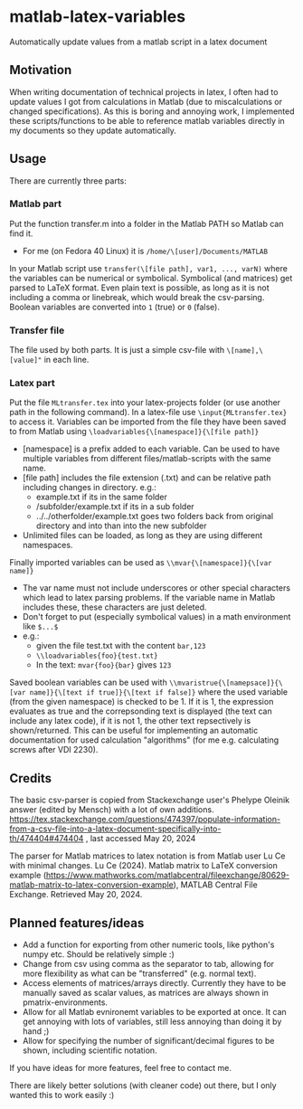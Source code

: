 # matlab-latex-variables
Automatically update values from a matlab script in a latex document

## Motivation
When writing documentation of technical projects in latex, I often had to update values I got from calculations in Matlab (due to miscalculations or changed specifications). As this is boring and annoying work, I implemented these scripts/functions to be able to reference matlab variables directly in my documents so they update automatically.

## Usage
There are currently three parts:
### Matlab part
Put the function transfer.m into a folder in the Matlab PATH so Matlab can find it.
- For me (on Fedora 40 Linux) it is `/home/\[user]/Documents/MATLAB`

In your Matlab script use
```transfer(\[file path], var1, ..., varN)```
where the variables can be numerical or symbolical. Symbolical (and matrices) get parsed to LaTeX format. Even plain text is possible, as long as it is not including a comma or linebreak, which would break the csv-parsing.
Boolean variables are converted into `1` (true) or `0` (false).

### Transfer file
The file used by both parts. It is just a simple csv-file with `\[name],\[value]"` in each line.

### Latex part
Put the file `MLtransfer.tex` into your latex-projects folder (or use another path in the following command).
In a latex-file use
```\input{MLtransfer.tex}```
to access it. Variables can be imported from the file they have been saved to from Matlab using
```\loadvariables{\[namespace]}{\[file path]}```
- \[namespace] is a prefix added to each variable. Can be used to have multiple variables from different files/matlab-scripts with the same name.
- \[file path] includes the file extension (.txt) and can be relative path including changes in directory. e.g.:
	- example.txt if its in the same folder
	- /subfolder/example.txt if its in a sub folder
	- ../../otherfolder/example.txt goes two folders back from original directory and into than into the new subfolder
- Unlimited files can be loaded, as long as they are using different namespaces. 

Finally imported variables can be used as 
```\\mvar{\[namespace]}{\[var name]}```
- The var name must not include underscores or other special characters which lead to latex parsing problems. If the variable name in Matlab includes these, these characters are just deleted.
- Don't forget to put (especially symbolical values) in a math environment like `$...$`
- e.g.: 
	- given the file test.txt with the content `bar,123`
	- `\\loadvariables{foo}{test.txt}`
	- In the text: `mvar{foo}{bar}` gives `123`

Saved boolean variables can be used with
```\\mvaristrue{\[namepsace]}{\[var name]}{\[text if true]}{\[text if false]}```
where the used variable (from the given namespace) is checked to be 1. If it is 1, the expression evaluates as true and the correpsonding text is displayed (the text can include any latex code), if it is not 1, the other text repsectively is shown/returned. This can be useful for implementing an automatic documentation for used calculation "algorithms" (for me e.g. calculating screws after VDI 2230). 

## Credits
The basic csv-parser is copied from Stackexchange user's Phelype Oleinik answer (edited by Mensch) with a lot of own additions. https://tex.stackexchange.com/questions/474397/populate-information-from-a-csv-file-into-a-latex-document-specifically-into-th/474404#474404 , last accessed May 20, 2024

The parser for Matlab matrices to latex notation is from Matlab user Lu Ce with minimal changes.
Lu Ce (2024). Matlab matrix to LaTeX conversion example (https://www.mathworks.com/matlabcentral/fileexchange/80629-matlab-matrix-to-latex-conversion-example), MATLAB Central File Exchange. Retrieved May 20, 2024. 


## Planned features/ideas
- Add a function for exporting from other numeric tools, like python's numpy etc. Should be relatively simple :)
- Change from csv using comma as the separator to tab, allowing for more flexibility as what can be "transferred" (e.g. normal text).
- Access elements of matrices/arrays directly. Currently they have to be manually saved as scalar values, as matrices are always shown in pmatrix-environments.
- Allow for all Matlab evnironemt variables to be exported at once. It can get annoying with lots of variables, still less annoying than doing it by hand ;)
- Allow for specifying the number of significant/decimal figures to be shown, including scientific notation.

If you have ideas for more features, feel free to contact me.

There are likely better solutions (with cleaner code) out there, but I only wanted this to work easily :)